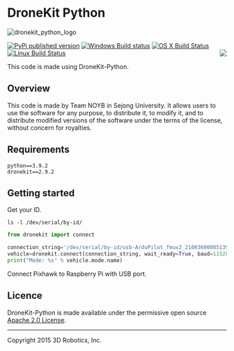 # DroneKit Python

![dronekit_python_logo](https://cloud.githubusercontent.com/assets/5368500/10805537/90dd4b14-7e22-11e5-9592-5925348a7df9.png)

[![PyPi published version](https://img.shields.io/pypi/v/dronekit.svg)](https://pypi.org/project/dronekit/)
[![Windows Build status](https://img.shields.io/appveyor/ci/3drobotics/dronekit-python/master.svg?label=windows)](https://ci.appveyor.com/project/3drobotics/dronekit-python/branch/master)
[![OS X Build Status](https://img.shields.io/travis/dronekit/dronekit-python/master.svg?label=os%20x)](https://travis-ci.org/dronekit/dronekit-python)
[![Linux Build Status](https://img.shields.io/circleci/project/dronekit/dronekit-python/master.svg?label=linux)](https://circleci.com/gh/dronekit/dronekit-python) <a href="https://gitter.im/dronekit/dronekit-python?utm_source=badge&utm_medium=badge&utm_campaign=pr-badge&utm_content=badge"><img align="right" src="https://badges.gitter.im/Join%20Chat.svg"></img></a>

This code is made using DroneKit-Python.

## Overview

This code is made by Team NOYB in Sejong University. It allows users to use the software for any purpose, to distribute it, to modify it, and to distribute modified versions of the software under the terms of the license, without concern for royalties.

## Requirements

```
python==3.9.2
dronekit==2.9.2
```

## Getting started

Get your ID.
```linux
ls -l /dev/serial/by-id/
```

```python
from dronekit import connect

connection_string='/dev/serial/by-id/usb-ArduPilot_fmuv2_210036000851393339383036-if00'
vehicle=dronekit.connect(connection_string, wait_ready=True, baud=115200)
print("Mode: %s" % vehicle.mode.name)
```
Connect Pixhawk to Raspberry Pi with USB port.

## Licence

DroneKit-Python is made available under the permissive open source [Apache 2.0 License](http://python.dronekit.io/about/license.html). 

***

Copyright 2015 3D Robotics, Inc.
